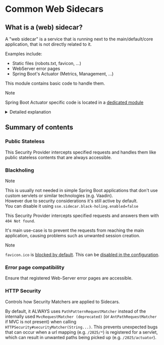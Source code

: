 # Common Web Sidecars

## What is a (web) sidecar?

A "web sidecar" is a service that is running next to the main/default/core application, that is not directly related to it.

Examples include:
* Static files (robots.txt, favicon, ...)
* WebServer error pages
* Spring Boot's Actuator (Metrics, Management, ...)

This module contains basic code to handle them.

> [!NOTE]
> Spring Boot Actuator specific code is located in a [dedicated module](../web-sidecar-actuator)

<details><summary>Detailed explanation</summary>

## Why is this required?

Request flow roughly that way:
```
-> Filters -> HandlerMappings -> Servlet (e.g. VaadinServlet)
```

The problem is that for static resources (when using a custom servlet - like Vaadin does) or the actuator endpoint, the default security mapping (OIDC) may not be applied (due to different auth) and therefore UNAUTHORIZED requests may enter the Servlet!<br/>
This can also result in unwanted session creation (depending on Session policy and servlet code)!

To fix this the following can be done:

#### 1. Actuator

Actuator handles Request on Filter level, however as not all exposed endpoints are known, ``/actuator/**`` is exposed.<br/>
If an endpoint does not exist (e.g. ``/actuator/abc``) the request will end up inside the underlying Servlet - which is not desired.<br/>
Therefore all Actuator request are blackholed immediately after the Filter using a custom handlerMapping.

Requests flow roughly like this:
```
-> ActuatorFilter(handles request)
-> ActuatorFilter -> BlackHoleHandlerMapping -> BlackHoleController
```

#### 2. Static-Resources

Static resources might be handled by the Servlet (as it replaces Spring Boots default behavior).
For example Vaadin has the following behavior (``VaadinServlet#serveStaticOrWebJarRequest``):
* (A) If a static resource was found: Serve it and exit
* (B) Otherwise go on, find/create a session, try show View etc

All resource should therefore matched exactly to their corresponding path on security level (A) as otherwise unwanted Vaadin-Sessions would occur (B).

</details>

## Summary of contents

### Public Stateless

This Security Provider intercepts specified requests and handles them like public stateless contents that are always accessible.

### Blackholing

> [!NOTE]
> This is usually not needed in simple Spring Boot applications that don't use custom servlets or similar technologies (e.g. Vaadin).<br/>
> However due to security considerations it's still active by default.<br/>
> You can disable it using ``sse.sidecar.black-holing.enabled=false``

This Security Provider intercepts specified requests and answers them with ``404 Not found``.

It's main use-case is to prevent the requests from reaching the main application, causing problems such as unwanted session creation.

> [!NOTE]
> ``favicon.ico`` is [blocked by default](./src/main/java/software/xdev/sse/web/sidecar/blackholing/FaviconBlackHolingPathsProvider.java).
> This can be [disabled in the configuration](./src/main/java/software/xdev/sse/web/sidecar/blackholing/BlackHolingSecurity.java).

### Error page compatibility

Ensure that registered Web-Server error pages are accessible.

### HTTP Security

Controls how Security Matchers are applied to Sidecars.

By default, it ALWAYS uses `PathPatternRequestMatcher` instead of the internally used `MvcRequestMatcher (deprecated)` (or `AntPathRequestMatcher` if MVC is not present) when calling `HTTPSecurity#securityMatcher(String...)`.
This prevents unexpected bugs that can occur when a url mapping (e.g. `/2025/*`) is registered for a servlet, which can result in unwanted paths being picked up (e.g. `/2025/actuator`).
